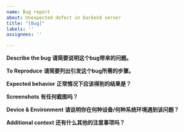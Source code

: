 ```yaml
---
name: Bug report
about: Unexpected defect in backend server
title: "[Bug]"
labels: ''
assignees: ''

---
```


**Describe the bug**
**请简要说明这个bug带来的问题。**

**To Reproduce**
**请简要列出引发这个bug所需的步骤。**

**Expected behavior**
**正常情况下应该得到的结果是？**

**Screenshots**
**有任何截图吗？**

**Device & Environment**
**请说明你在何种设备/何种系统环境遇到该问题？**

**Additional context**
**还有什么其他的注意事项吗？**
